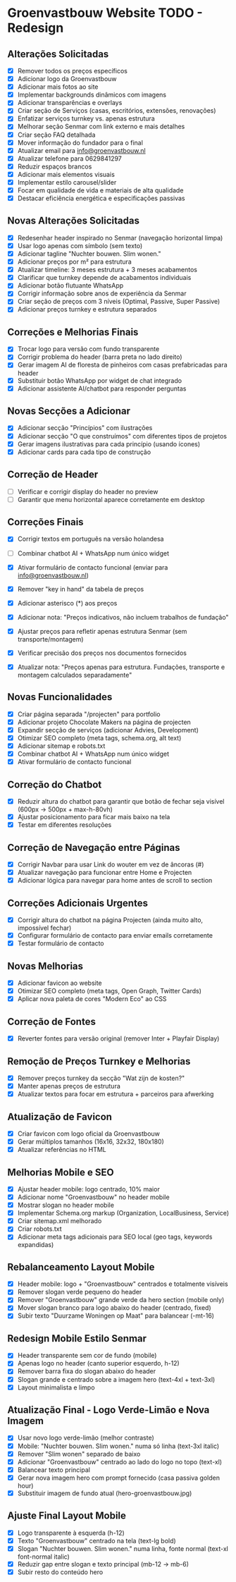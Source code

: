 # Groenvastbouw Website TODO - Redesign

## Alterações Solicitadas

- [x] Remover todos os preços específicos
- [x] Adicionar logo da Groenvastbouw
- [x] Adicionar mais fotos ao site
- [x] Implementar backgrounds dinâmicos com imagens
- [x] Adicionar transparências e overlays
- [x] Criar seção de Serviços (casas, escritórios, extensões, renovações)
- [x] Enfatizar serviços turnkey vs. apenas estrutura
- [x] Melhorar seção Senmar com link externo e mais detalhes
- [x] Criar seção FAQ detalhada
- [x] Mover informação do fundador para o final
- [x] Atualizar email para info@groenvastbouw.nl
- [x] Atualizar telefone para 0629841297
- [x] Reduzir espaços brancos
- [x] Adicionar mais elementos visuais
- [x] Implementar estilo carousel/slider
- [x] Focar em qualidade de vida e materiais de alta qualidade
- [x] Destacar eficiência energética e especificações passivas

## Novas Alterações Solicitadas

- [x] Redesenhar header inspirado no Senmar (navegação horizontal limpa)
- [x] Usar logo apenas com símbolo (sem texto)
- [x] Adicionar tagline "Nuchter bouwen. Slim wonen."
- [x] Adicionar preços por m² para estrutura
- [x] Atualizar timeline: 3 meses estrutura + 3 meses acabamentos
- [x] Clarificar que turnkey depende de acabamentos individuais
- [x] Adicionar botão flutuante WhatsApp
- [x] Corrigir informação sobre anos de experiência da Senmar
- [x] Criar seção de preços com 3 níveis (Optimal, Passive, Super Passive)
- [x] Adicionar preços turnkey e estrutura separados

## Correções e Melhorias Finais

- [x] Trocar logo para versão com fundo transparente
- [x] Corrigir problema do header (barra preta no lado direito)
- [x] Gerar imagem AI de floresta de pinheiros com casas prefabricadas para header
- [x] Substituir botão WhatsApp por widget de chat integrado
- [x] Adicionar assistente AI/chatbot para responder perguntas

## Novas Secções a Adicionar

- [x] Adicionar secção "Princípios" com ilustrações
- [x] Adicionar secção "O que construímos" com diferentes tipos de projetos
- [x] Gerar imagens ilustrativas para cada princípio (usando ícones)
- [x] Adicionar cards para cada tipo de construção

## Correção de Header

- [ ] Verificar e corrigir display do header no preview
- [ ] Garantir que menu horizontal aparece corretamente em desktop

## Correções Finais

- [x] Corrigir textos em português na versão holandesa
- [ ] Combinar chatbot AI + WhatsApp num único widget
- [x] Ativar formulário de contacto funcional (enviar para info@groenvastbouw.nl)
- [x] Remover "key in hand" da tabela de preços
- [x] Adicionar asterisco (*) aos preços
- [x] Adicionar nota: "Preços indicativos, não incluem trabalhos de fundação"

- [x] Ajustar preços para refletir apenas estrutura Senmar (sem transporte/montagem)
- [x] Verificar precisão dos preços nos documentos fornecidos
- [x] Atualizar nota: "Preços apenas para estrutura. Fundações, transporte e montagem calculados separadamente"

## Novas Funcionalidades

- [x] Criar página separada "/projecten" para portfolio
- [x] Adicionar projeto Chocolate Makers na página de projecten
- [x] Expandir secção de serviços (adicionar Advies, Development)
- [x] Otimizar SEO completo (meta tags, schema.org, alt text)
- [x] Adicionar sitemap e robots.txt
- [x] Combinar chatbot AI + WhatsApp num único widget
- [x] Ativar formulário de contacto funcional

## Correção do Chatbot

- [x] Reduzir altura do chatbot para garantir que botão de fechar seja visível (600px → 500px + max-h-80vh)
- [x] Ajustar posicionamento para ficar mais baixo na tela
- [x] Testar em diferentes resoluções

## Correção de Navegação entre Páginas

- [x] Corrigir Navbar para usar Link do wouter em vez de âncoras (#)
- [x] Atualizar navegação para funcionar entre Home e Projecten
- [x] Adicionar lógica para navegar para home antes de scroll to section

## Correções Adicionais Urgentes

- [x] Corrigir altura do chatbot na página Projecten (ainda muito alto, impossível fechar)
- [x] Configurar formulário de contacto para enviar emails corretamente
- [x] Testar formulário de contacto

## Novas Melhorias

- [x] Adicionar favicon ao website
- [x] Otimizar SEO completo (meta tags, Open Graph, Twitter Cards)
- [x] Aplicar nova paleta de cores "Modern Eco" ao CSS

## Correção de Fontes

- [x] Reverter fontes para versão original (remover Inter + Playfair Display)

## Remoção de Preços Turnkey e Melhorias

- [x] Remover preços turnkey da secção "Wat zijn de kosten?"
- [x] Manter apenas preços de estrutura
- [x] Atualizar textos para focar em estrutura + parceiros para afwerking

## Atualização de Favicon

- [x] Criar favicon com logo oficial da Groenvastbouw
- [x] Gerar múltiplos tamanhos (16x16, 32x32, 180x180)
- [x] Atualizar referências no HTML

## Melhorias Mobile e SEO

- [x] Ajustar header mobile: logo centrado, 10% maior
- [x] Adicionar nome "Groenvastbouw" no header mobile
- [x] Mostrar slogan no header mobile
- [x] Implementar Schema.org markup (Organization, LocalBusiness, Service)
- [x] Criar sitemap.xml melhorado
- [x] Criar robots.txt
- [x] Adicionar meta tags adicionais para SEO local (geo tags, keywords expandidas)

## Rebalanceamento Layout Mobile

- [x] Header mobile: logo + "Groenvastbouw" centrados e totalmente visíveis
- [x] Remover slogan verde pequeno do header
- [x] Remover "Groenvastbouw" grande verde da hero section (mobile only)
- [x] Mover slogan branco para logo abaixo do header (centrado, fixed)
- [x] Subir texto "Duurzame Woningen op Maat" para balancear (-mt-16)

## Redesign Mobile Estilo Senmar

- [x] Header transparente sem cor de fundo (mobile)
- [x] Apenas logo no header (canto superior esquerdo, h-12)
- [x] Remover barra fixa do slogan abaixo do header
- [x] Slogan grande e centrado sobre a imagem hero (text-4xl + text-3xl)
- [x] Layout minimalista e limpo

## Atualização Final - Logo Verde-Limão e Nova Imagem

- [x] Usar novo logo verde-limão (melhor contraste)
- [x] Mobile: "Nuchter bouwen. Slim wonen." numa só linha (text-3xl italic)
- [x] Remover "Slim wonen" separado de baixo
- [x] Adicionar "Groenvastbouw" centrado ao lado do logo no topo (text-xl)
- [x] Balancear texto principal
- [x] Gerar nova imagem hero com prompt fornecido (casa passiva golden hour)
- [x] Substituir imagem de fundo atual (hero-groenvastbouw.jpg)

## Ajuste Final Layout Mobile

- [x] Logo transparente à esquerda (h-12)
- [x] Texto "Groenvastbouw" centrado na tela (text-lg bold)
- [x] Slogan "Nuchter bouwen. Slim wonen." numa linha, fonte normal (text-xl font-normal italic)
- [x] Reduzir gap entre slogan e texto principal (mb-12 → mb-6)
- [x] Subir resto do conteúdo hero
